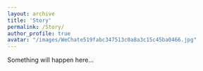 ```yaml
---
layout: archive
title: 'Story'
permalink: /Story/
author_profile: true
avatar: "/images/WeChate519fabc347513c0a8a3c15c45ba0466.jpg"
---
```


Something will happen here...

<!--test
======
没有人教过我们爱是什么，也没有人告诉我们爱情和友情的区别。从小我们开始摸索着二者，但是大部分人到死都无法区别。或许大人用性来区分爱情和友情，但真的如此吗？

test
------
她说她有一只小狗就好了。

尽管我蜷缩在她的身边，她似乎还是看不到我。我警觉的抬起了脑袋，看向窗边。又是楼下的那对情侣的吵架的热闹声，他们吵架总是很大声，尽管我们住的已经是费城非常古老的房子了，但是声音也从窗户不断的蹦到了左邻右舍。我很快又把头转了回来，枕在她的肩膀上。陪着她，我的主人。

我不是很理解，为什么我明明是一只小狗躺在主任身边，可是她还是说她希望有一只小狗。-->